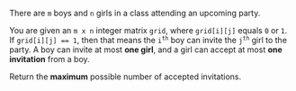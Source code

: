There are `m` boys and `n` girls in a class attending an upcoming party.

You are given an `m x n` integer matrix `grid`, where `grid[i][j]` equals `0` or `1`. If `grid[i][j] == 1`, then that means the <code>i<sup>th</sup></code> boy can invite the <code>j<sup>th</sup></code> girl to the party. A boy can invite at most **one girl**, and a girl can accept at most **one invitation** from a boy.

Return the **maximum** possible number of accepted invitations.